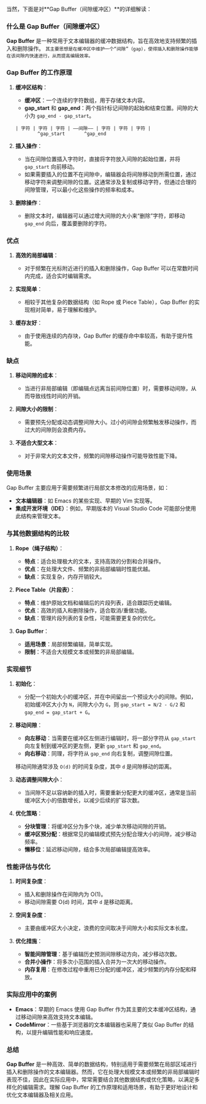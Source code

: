 当然，下面是对**Gap Buffer（间隙缓冲区）**的详细解读：

### **什么是 Gap Buffer（间隙缓冲区）**

**Gap Buffer** 是一种常用于文本编辑器的缓冲数据结构，旨在高效地支持频繁的插入和删除操作。
`其主要思想是在缓冲区中维护一个“间隙”（gap），使得插入和删除操作能够在该间隙内快速进行，从而提高编辑效率。`

### **Gap Buffer 的工作原理**

1. **缓冲区结构**：

   - **缓冲区**：一个连续的字符数组，用于存储文本内容。
   - **gap_start** 和 **gap_end**：两个指针标记间隙的起始和结束位置。间隙的大小为 `gap_end - gap_start`。

   ```
   | 字符 | 字符 | 字符 | ——间隙—— | 字符 | 字符 | 字符 |
           ^gap_start       ^gap_end
   ```

2. **插入操作**：

   - 当在间隙位置插入字符时，直接将字符放入间隙的起始位置，并将 `gap_start` 向前移动。
   - 如果需要插入的位置不在间隙中，编辑器会将间隙移动到所需位置，通过移动字符来调整间隙的位置。这通常涉及复制或移动字符，但通过合理的间隙管理，可以最小化这些操作的频率和成本。

3. **删除操作**：
   - 删除文本时，编辑器可以通过增大间隙的大小来“删除”字符，即移动 `gap_end` 向后，覆盖要删除的字符。

### **优点**

1. **高效的局部编辑**：

   - 对于频繁在光标附近进行的插入和删除操作，Gap Buffer 可以在常数时间内完成，适合实时编辑需求。

2. **实现简单**：

   - 相较于其他复杂的数据结构（如 Rope 或 Piece Table），Gap Buffer 的实现相对简单，易于理解和维护。

3. **缓存友好**：
   - 由于使用连续的内存块，Gap Buffer 的缓存命中率较高，有助于提升性能。

### **缺点**

1. **移动间隙的成本**：

   - 当进行非局部编辑（即编辑点远离当前间隙位置）时，需要移动间隙，从而导致线性时间的开销。

2. **间隙大小的限制**：

   - 需要预先分配或动态调整间隙大小。过小的间隙会频繁触发移动操作，而过大的间隙则会浪费内存。

3. **不适合大型文本**：
   - 对于非常大的文本文件，频繁的间隙移动操作可能导致性能下降。

### **使用场景**

Gap Buffer 主要应用于需要频繁进行局部文本修改的应用场景，如：

- **文本编辑器**：如 Emacs 的某些实现、早期的 Vim 实现等。
- **集成开发环境（IDE）**：例如，早期版本的 Visual Studio Code 可能部分使用此结构来管理文本。

### **与其他数据结构的比较**

1. **Rope（绳子结构）**：

   - **特点**：适合处理极大的文本，支持高效的分割和合并操作。
   - **优点**：在处理大文件、频繁的非局部编辑时性能优越。
   - **缺点**：实现复杂，内存开销较大。

2. **Piece Table（片段表）**：

   - **特点**：维护原始文档和编辑后的片段列表，适合跟踪历史编辑。
   - **优点**：高效的插入和删除操作，适合取消/重做功能。
   - **缺点**：管理片段列表的复杂性，可能需要更复杂的优化。

3. **Gap Buffer**：
   - **适用场景**：局部频繁编辑，简单实现。
   - **限制**：不适合大规模文本或频繁的非局部编辑。

### **实现细节**

1. **初始化**：

   - 分配一个初始大小的缓冲区，并在中间留出一个预设大小的间隙。例如，初始缓冲区大小为 `N`，间隙大小为 `G`，则 `gap_start = N/2 - G/2` 和 `gap_end = gap_start + G`。

2. **移动间隙**：

   - **向左移动**：当需要在缓冲区左侧进行编辑时，将一部分字符从 `gap_start` 向左复制到缓冲区的更左侧，更新 `gap_start` 和 `gap_end`。
   - **向右移动**：同理，将字符从 `gap_end` 向右复制，调整间隙位置。

   移动间隙通常涉及 `O(d)` 的时间复杂度，其中 `d` 是间隙移动的距离。

3. **动态调整间隙大小**：

   - 当间隙不足以容纳新的插入时，需要重新分配更大的缓冲区，通常是当前缓冲区大小的倍数增长，以减少后续的扩容次数。

4. **优化策略**：
   - **分块管理**：将缓冲区分为多个块，减少单次移动间隙的开销。
   - **缓冲区预分配**：根据常见的编辑模式预先分配合理大小的间隙，减少移动频率。
   - **懒移位**：延迟移动间隙，结合多次局部编辑提高效率。

### **性能评估与优化**

1. **时间复杂度**：

   - 插入和删除操作在间隙内为 O(1)。
   - 移动间隙需要 O(d) 时间，其中 `d` 是移动距离。

2. **空间复杂度**：

   - 主要由缓冲区大小决定，浪费的空间取决于间隙大小和实际文本长度。

3. **优化措施**：
   - **智能间隙管理**：基于编辑历史预测间隙移动方向，减少移动次数。
   - **合并小操作**：将多次小范围的插入合并为一次大的移动操作。
   - **内存复用**：在修改过程中重用已分配的缓冲区，减少频繁的内存分配和释放。

### **实际应用中的案例**

- **Emacs**：早期的 Emacs 使用 Gap Buffer 作为其主要的文本缓冲区结构，通过移动间隙来高效支持文本编辑。
- **CodeMirror**：一些基于浏览器的文本编辑器也采用了类似 Gap Buffer 的结构，以提升编辑性能和响应速度。

### **总结**

**Gap Buffer** 是一种高效、简单的数据结构，特别适用于需要频繁在局部区域进行插入和删除操作的文本编辑器。然而，它在处理大规模文本或频繁的非局部编辑时表现不佳，因此在实际应用中，常常需要结合其他数据结构或优化策略，以满足多样化的编辑需求。理解 Gap Buffer 的工作原理和适用场景，有助于更好地设计和优化文本编辑器及相关应用。
